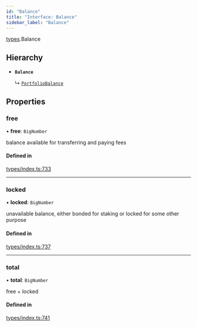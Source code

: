 ```yaml
---
id: "Balance"
title: "Interface: Balance"
sidebar_label: "Balance"
---
```


[types](../../../modules/Types/Types.md).Balance

## Hierarchy

- **`Balance`**

  ↳ [`PortfolioBalance`](../../API/Entities/Portfolio/Types/PortfolioBalance/PortfolioBalance.md)

## Properties

### free

• **free**: `BigNumber`

balance available for transferring and paying fees

#### Defined in

[types/index.ts:733](https://github.com/PolymeshAssociation/polymesh-sdk/blob/d4e2c127f/src/types/index.ts#L733)

___

### locked

• **locked**: `BigNumber`

unavailable balance, either bonded for staking or locked for some other purpose

#### Defined in

[types/index.ts:737](https://github.com/PolymeshAssociation/polymesh-sdk/blob/d4e2c127f/src/types/index.ts#L737)

___

### total

• **total**: `BigNumber`

free + locked

#### Defined in

[types/index.ts:741](https://github.com/PolymeshAssociation/polymesh-sdk/blob/d4e2c127f/src/types/index.ts#L741)
